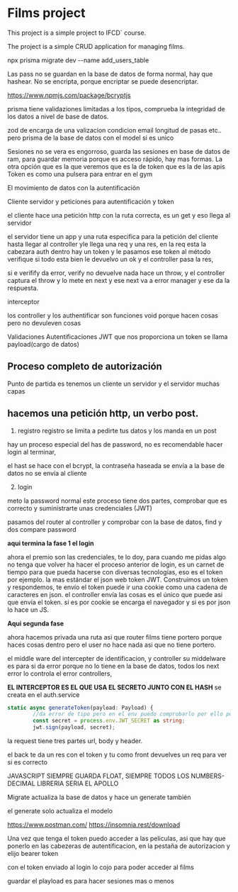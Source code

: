 # Films project

This project is a simple project to IFCD` course.

The project is a simple CRUD application for managing films.



npx prisma migrate dev --name add_users_table


Las pass no se guardan en la base de datos de forma normal, hay que hashear. No se encripta, porque encriptar se puede desencriptar.

https://www.npmjs.com/package/bcryptjs


prisma tiene validaziones limitadas a los tipos, comprueba la integridad de los datos a nivel de base de datos.


zod de encarga de una valizacion condicion email longitud de pasas etc.. pero prisma de la base de datos con el model si es unico


Sesiones no se vera es engorroso, guarda las sesiones en base de datos de ram, para guardar memoria porque es acceso rápido, hay mas formas. 
La otra opción que es la que veremos que es la de token que es la de las apis
Token es como una pulsera para entrar en el gym



El movimiento de datos con la autentificación

Cliente servidor y peticiones para autentificación y token

el cliente hace una petición http con la ruta correcta, es un get y eso llega al servidor

el servidor tiene un app y una ruta especifica para la petición del cliente
hasta llegar al controller yle llega una req y una res,
en la req esta la cabezara auth dentro hay un token y le pasamos ese token al método verifique
si todo esta bien le devuelvo un ok y el controller pasa la res,

si e verifify da error, verify no devuelve nada hace un throw, y el controller captura el throw y lo mete en next y ese next va a error manager y ese da la respuesta.

interceptor 

los controller y los authentificar son funciones void porque hacen cosas pero no devuleven cosas


Validaciones Autentificaciones JWT
que nos proporciona un token se llama payload(cargo de datos)

Proceso completo de autorización
--------------------------------
Punto de partida es tenemos un cliente un servidor y el servidor muchas capas

hacemos una petición http, un verbo post. 
----
1) registro
registro  se limita a pedirte tus datos y los manda en un post 

hay un proceso especial del has de password, no es recomendable hacer login al terminar,

el hast se hace con el bcrypt, 
la contraseña haseada se envía a la base de datos no se envía al cliente

2) login

meto la password normal
este proceso tiene dos partes, comprobar que es correcto y suministrarte unas credenciales (JWT)

pasamos del router al controller y comprobar con la base de datos, find
y dos compare password 

**aqui termina la fase 1 el login**

ahora el premio son las credenciales, te lo doy, para cuando me pidas algo no tenga que volver ha hacer el proceso anterior de login, es un carnet de tiempo para que pueda hacerse con diversas tecnologías, eso es el token por ejemplo. la mas estándar el json web token JWT.
Construimos un token y respondemos, te envío el token puede ir una cookie como una cadena de caracteres en json. el controller envía las cosas es el único que puede asi que envía el token. si es por cookie se encarga el navegador y si es por json lo hace un JS.

**Aqui segunda fase**

ahora hacemos privada una ruta asi que router films tiene portero porque haces cosas dentro pero el user no hace nada asi que no tiene portero.

el middle ware del intercepter de identificacion, y controller su middelware es para si da error porque no lo tiene en la base de datos, todos los next error lo controla el error controllers, 


**EL INTERCEPTOR ES EL QUE USA EL SECRETO JUNTO CON EL HASH** se creata en el auth.service
```ts
static async generateToken(payload: Payload) {
        //da error de tipo pero en el env puedo comprobarlo por ello poner el as, o poner una guarda
        const secret = process.env.JWT_SECRET as string;
        jwt.sign(payload, secret);
```

la request 
tiene tres partes url, body y header.

el back te da un res con el token y tu como front devuelves un req para ver si es correcto


JAVASCRIPT SIEMPRE GUARDA FLOAT, SIEMPRE TODOS LOS NUMBERS- DECIMAL LIBRERIA SERIA EL APOLLO

Migrate actualiza la base de datos y hace un generate también

el generate solo actualiza el modelo 


https://www.postman.com/
https://insomnia.rest/download


Una vez que tenga el token puedo acceder a las peliculas, asi que hay que ponerlo en las cabezeras de autentificacion, en la pestaña de autorizacion  y elijo bearer token

con el token enviado al login lo cojo para poder acceder al films

guardar el playload es para hacer sesiones mas o menos









